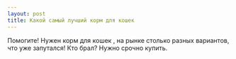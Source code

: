 ```yaml
---
layout: post 
title: Какой самый лучший корм для кошек 
--- 
```

Помогите! Нужен корм для кошек , на рынке столько разных вариантов, что уже запутался! Кто брал? Нужно срочно купить.